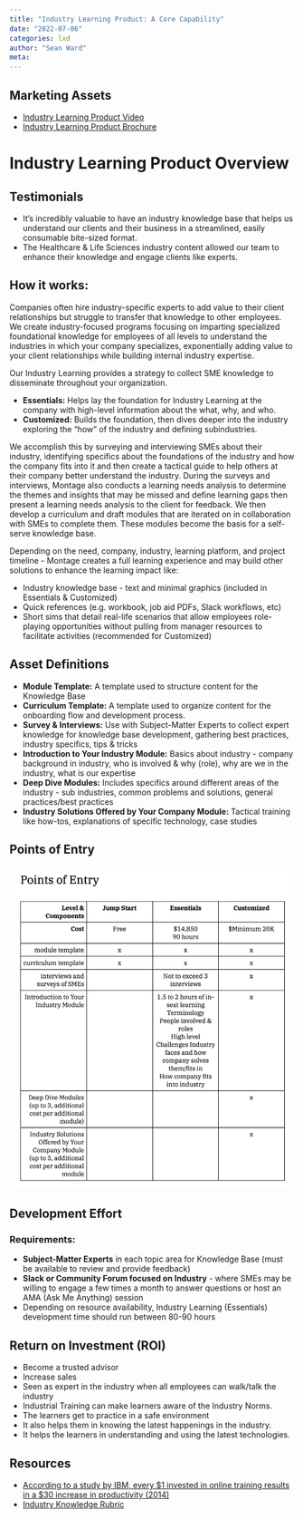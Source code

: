 ```yaml
---
title: "Industry Learning Product: A Core Capability"
date: "2022-07-06"
categories: lxd 
author: "Sean Ward"
meta:
---
```


## Marketing Assets
- [Industry Learning Product Video](https://youtu.be/5FRKQIG9Sqo)
- [Industry Learning Product Brochure](/documents/IndustryLearning-ProductBrochure.pdf)

# Industry Learning Product Overview
## Testimonials
- It’s incredibly valuable to have an industry knowledge base that helps us understand our clients and their business in a streamlined, easily consumable bite-sized format.
- The Healthcare & Life Sciences industry content allowed our team to enhance their knowledge and engage clients like experts.

## How it works:
Companies often hire industry-specific experts to add value to their client relationships but struggle to transfer that knowledge to other employees. We create industry-focused programs focusing on imparting specialized foundational knowledge for employees of all levels to understand the industries in which your company specializes, exponentially adding value to your client relationships while building internal industry expertise. 

Our Industry Learning provides a strategy to collect SME knowledge to disseminate throughout your organization.
- **Essentials:** Helps lay the foundation for Industry Learning at the company with high-level information about the what, why, and who. 
- **Customized:** Builds the foundation, then dives deeper into the industry exploring the “how” of the industry and defining subindustries.

We accomplish this by surveying and interviewing SMEs about their industry, identifying specifics about the foundations of the industry and how the company fits into it  and then create  a tactical guide to help others at their company better understand the industry. During the surveys and interviews, Montage also conducts a learning needs analysis to determine the themes and insights that may be missed and define learning gaps then present a learning needs analysis to the client for feedback. We then develop a curriculum and draft modules that are iterated on in collaboration with SMEs to complete them. These modules become the basis for a self-serve knowledge base.

Depending on the need, company, industry, learning platform, and project timeline - Montage creates a full learning experience and may build other solutions to enhance the learning impact like:
- Industry knowledge base - text and minimal graphics (included in Essentials & Customized)
- Quick references (e.g. workbook, job aid PDFs, Slack workflows, etc)
- Short sims that detail real-life scenarios that allow employees role-playing opportunities without pulling from manager resources to facilitate activities (recommended for Customized)

## Asset Definitions
- **Module Template:** A template used to structure content for the Knowledge Base
- **Curriculum Template:** A template used to organize content for the onboarding flow and development process.
- **Survey & Interviews:** Use with Subject-Matter Experts to collect expert knowledge for knowledge base development, gathering best practices, industry specifics, tips & tricks
- **Introduction to Your Industry Module:** Basics about industry - company background in industry, who is involved & why (role), why are we in the industry, what is our expertise
- **Deep Dive Modules:** Includes specifics around different areas of the industry - sub industries, common problems and solutions, general practices/best practices
- **Industry Solutions Offered by Your Company Module:** Tactical training like how-tos, explanations of specific technology, case studies

## Points of Entry
![](/images/industrylearning-product-poe.png)

## Development Effort
### Requirements:
- **Subject-Matter Experts** in each topic area for Knowledge Base (must be available to review and provide feedback)
- **Slack or Community Forum focused on Industry** - where SMEs may be willing to engage a few times a month to answer questions or host an AMA (Ask Me Anything) session
- Depending on resource availability, Industry Learning (Essentials) development time should run between 80-90 hours

## Return on Investment (ROI)
- Become a trusted advisor
- Increase sales
- Seen as expert in the industry when all employees can walk/talk the industry
- Industrial Training can make learners aware of the Industry Norms.
- The learners get to practice in a safe environment 
- It also helps them in knowing the latest happenings in the industry.
- It helps the learners in understanding and using the latest technologies.

## Resources
- [According to a study by IBM, every $1 invested in online training results in a $30 increase in productivity (2014)](https://www.ibm.com/services/learning/pdfs/IBMTraining-TheValueofTraining.pdf) 
- [Industry Knowledge Rubric](https://corporatefinanceinstitute.com/resources/knowledge/finance/industry-knowledge/)